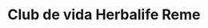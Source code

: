 ---
title: "Club de vida Herbalife Reme"
url: /cholula-puebla/club-de-vida-herbalife-reme/
shop: Bioladen
---